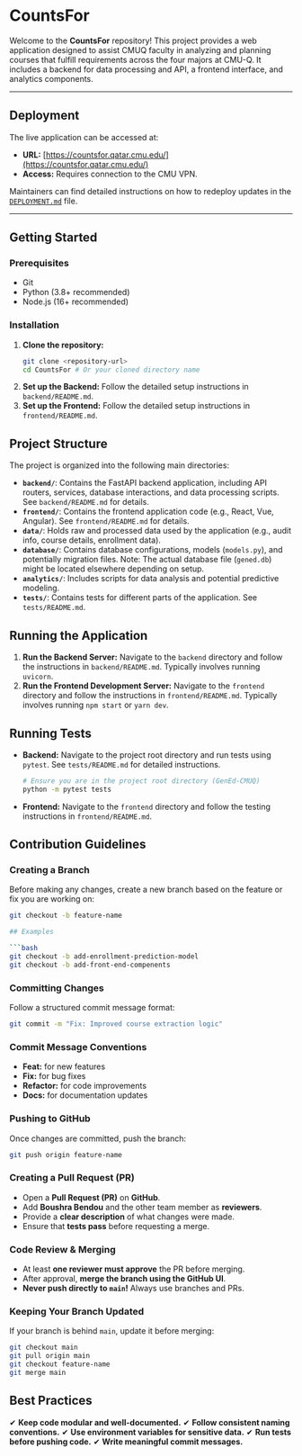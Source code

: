 # CountsFor

Welcome to the **CountsFor** repository! This project provides a web application designed to assist CMUQ faculty in analyzing and planning courses that fulfill requirements across the four majors at CMU-Q. It includes a backend for data processing and API, a frontend interface, and analytics components.

---

## Deployment

The live application can be accessed at:

*   **URL:** [https://countsfor.qatar.cmu.edu/](https://countsfor.qatar.cmu.edu/)
*   **Access:** Requires connection to the CMU VPN.

Maintainers can find detailed instructions on how to redeploy updates in the [`DEPLOYMENT.md`](DEPLOYMENT.md) file.

---

## Getting Started

### Prerequisites

*   Git
*   Python (3.8+ recommended)
*   Node.js (16+ recommended)

### Installation

1.  **Clone the repository:**
    ```bash
    git clone <repository-url>
    cd CountsFor # Or your cloned directory name
    ```
2.  **Set up the Backend:** Follow the detailed setup instructions in `backend/README.md`.
3.  **Set up the Frontend:** Follow the detailed setup instructions in `frontend/README.md`.

## Project Structure

The project is organized into the following main directories:

*   **`backend/`**: Contains the FastAPI backend application, including API routers, services, database interactions, and data processing scripts. See `backend/README.md` for details.
*   **`frontend/`**: Contains the frontend application code (e.g., React, Vue, Angular). See `frontend/README.md` for details.
*   **`data/`**: Holds raw and processed data used by the application (e.g., audit info, course details, enrollment data).
*   **`database/`**: Contains database configurations, models (`models.py`), and potentially migration files. Note: The actual database file (`gened.db`) might be located elsewhere depending on setup.
*   **`analytics/`**: Includes scripts for data analysis and potential predictive modeling.
*   **`tests/`**: Contains tests for different parts of the application. See `tests/README.md`.

## Running the Application

1.  **Run the Backend Server:** Navigate to the `backend` directory and follow the instructions in `backend/README.md`. Typically involves running `uvicorn`.
2.  **Run the Frontend Development Server:** Navigate to the `frontend` directory and follow the instructions in `frontend/README.md`. Typically involves running `npm start` or `yarn dev`.

## Running Tests

*   **Backend:** Navigate to the project root directory and run tests using `pytest`. See `tests/README.md` for detailed instructions.
    ```bash
    # Ensure you are in the project root directory (GenEd-CMUQ)
    python -m pytest tests
    ```
*   **Frontend:** Navigate to the `frontend` directory and follow the testing instructions in `frontend/README.md`.

## Contribution Guidelines

### Creating a Branch
Before making any changes, create a new branch based on the feature or fix you are working on:
```bash
git checkout -b feature-name

## Examples

```bash
git checkout -b add-enrollment-prediction-model
git checkout -b add-front-end-compenents
```

### Committing Changes
Follow a structured commit message format:

```bash
git commit -m "Fix: Improved course extraction logic"
```

### Commit Message Conventions
- **Feat:** for new features
- **Fix:** for bug fixes
- **Refactor:** for code improvements
- **Docs:** for documentation updates

### Pushing to GitHub
Once changes are committed, push the branch:

```bash
git push origin feature-name
```

### Creating a Pull Request (PR)
- Open a **Pull Request (PR)** on **GitHub**.
- Add **Boushra Bendou** and the other team member as **reviewers**.
- Provide a **clear description** of what changes were made.
- Ensure that **tests pass** before requesting a merge.

### Code Review & Merging
- At least **one reviewer must approve** the PR before merging.
- After approval, **merge the branch using the GitHub UI**.
- **Never push directly to `main`!** Always use branches and PRs.

### Keeping Your Branch Updated
If your branch is behind `main`, update it before merging:

```bash
git checkout main
git pull origin main
git checkout feature-name
git merge main
```

## Best Practices
✔ **Keep code modular and well-documented.**
✔ **Follow consistent naming conventions.**
✔ **Use environment variables for sensitive data.**
✔ **Run tests before pushing code.**
✔ **Write meaningful commit messages.**
